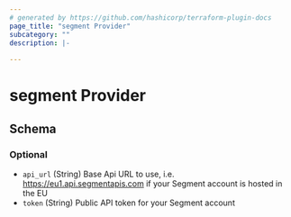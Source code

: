 ```yaml
---
# generated by https://github.com/hashicorp/terraform-plugin-docs
page_title: "segment Provider"
subcategory: ""
description: |-
  
---
```


# segment Provider





<!-- schema generated by tfplugindocs -->
## Schema

### Optional

- `api_url` (String) Base Api URL to use, i.e. https://eu1.api.segmentapis.com if your Segment account is hosted in the EU
- `token` (String) Public API token for your Segment account
